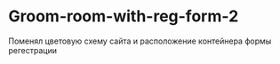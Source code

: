 # Groom-room-with-reg-form-2
Поменял цветовую схему сайта и расположение контейнера формы регестрации
